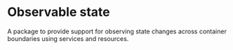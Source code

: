 # Observable state

A package to provide support for observing state changes across
container boundaries using services and resources.
